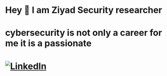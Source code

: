 # Hey 👋 I am Ziyad  Security researcher
# cybersecurity is not only a career for me it is a passionate
# <a href="[(https://www.linkedin.com/in/ziyad334mahmoud/)]" target="_blank"><img src="https://img.shields.io/badge/linkedin-%230077B5.svg?&amp;style=for-the-badge&amp;logo=linkedin&amp;logoColor=white" alt="LinkedIn" style="max-width: 100%;"></a>
